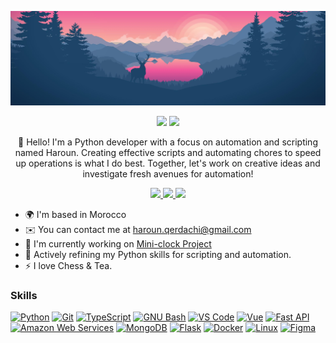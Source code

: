 
<p align="center">
<img src="https://github.com/HarounQerdachi/HarounQerdachi/blob/main/Pictures/bg.png" />
</p>

<p align="center">
 <img src="https://badges.pufler.dev/visits/HarounQerdachi/HarounQerdachi"/> 
 <!-- <img src="https://badges.pufler.dev/years/HarounQerdachi"/>-->
 <img src="https://badges.pufler.dev/repos/HarounQerdachi"/>
 <!-- <img src="https://badges.pufler.dev/commits/monthly/HarounQerdachi" />-->
</p>

 <p align="center">
  👋 Hello! I'm a Python developer with a focus on automation and scripting named Haroun. Creating effective scripts and automating chores to speed up operations is what I do best. Together, let's work on creative ideas and investigate fresh avenues for automation!
</p> 
<!-- <br/> -->

<p align="center">
  <!--<a href="https://www.kaggle.com/harounqer" target="_blank">
  <img src="https://img.shields.io/badge/Kaggle-fff?style=for-the-badge&logo=kaggle&logoColor=#24BFFF"/>
 </a> -->
 <a href="https://www.hackerrank.com/haroun_qerdachi" target="_blank">
  <img src="https://img.shields.io/badge/HackerRank-111621?style=for-the-badge&logo=hackerrank&logoColor=#32C766"/>
 </a>
 <a href="https://www.linkedin.com/in/haroun-qerdachi/" target="_blank">
  <img src="https://img.shields.io/badge/Linkedin-0077b5?style=for-the-badge&logo=linkedin&logoColor=white" />
 </a>
 <a href="https://leetcode.com/HarounQer/" target="_blank">
  <img src="https://img.shields.io/badge/Leetcode-EBA340?style=for-the-badge&logo=Leetcode&logoColor=white"/>
 </a> 
 <!--<a href="https://twitter.com/HarounQer" target="_blank">
  <img src="https://img.shields.io/badge/Twitter-1DA1F2?style=for-the-badge&logo=twitter&logoColor=white" />
 </a>-->
 
</p>

* 🌍  I'm based in Morocco
* ✉️  You can contact me at [haroun.qerdachi@gmail.com](mailto:haroun.qerdachi@gmail.com)
* 🚀  I'm currently working on [Mini-clock Project](http://github.com/HarounQerdachi/Mini-clock)
* 🧠  Actively refining my Python skills for scripting and automation.
* ⚡  I love Chess & Tea. 

### Skills

<p align="left">
<a href="https://www.python.org/" target="_blank" rel="noreferrer"><img src="https://raw.githubusercontent.com/danielcranney/readme-generator/main/public/icons/skills/python-colored.svg" width="36" height="36" alt="Python" /></a>
<a href="https://git-scm.com/" target="_blank" rel="noreferrer"><img src="https://raw.githubusercontent.com/danielcranney/readme-generator/main/public/icons/skills/git-colored.svg" width="36" height="36" alt="Git" /></a>
<a href="https://www.typescriptlang.org/" target="_blank" rel="noreferrer"><img src="https://raw.githubusercontent.com/danielcranney/readme-generator/main/public/icons/skills/typescript-colored.svg" width="36" height="36" alt="TypeScript" /></a>
<a href="https://www.gnu.org/software/bash/" target="_blank" rel="noreferrer"><img src="https://raw.githubusercontent.com/danielcranney/readme-generator/main/public/icons/skills/gnubash.svg" width="36" height="36" alt="GNU Bash" /></a>
<a href="https://code.visualstudio.com/" target="_blank" rel="noreferrer"><img src="https://raw.githubusercontent.com/danielcranney/readme-generator/main/public/icons/skills/visualstudiocode.svg" width="36" height="36" alt="VS Code" /></a>
<a href="https://vuejs.org/" target="_blank" rel="noreferrer"><img src="https://raw.githubusercontent.com/danielcranney/readme-generator/main/public/icons/skills/vuejs-colored.svg" width="36" height="36" alt="Vue" /></a>
<a href="https://fastapi.tiangolo.com/" target="_blank" rel="noreferrer"><img src="https://raw.githubusercontent.com/danielcranney/readme-generator/main/public/icons/skills/fastapi-colored.svg" width="36" height="36" alt="Fast API" /></a>
<a href="https://aws.amazon.com" target="_blank" rel="noreferrer"><img src="https://raw.githubusercontent.com/danielcranney/readme-generator/main/public/icons/skills/aws-colored.svg" width="36" height="36" alt="Amazon Web Services" /></a>
<a href="https://www.mongodb.com/" target="_blank" rel="noreferrer"><img src="https://raw.githubusercontent.com/danielcranney/readme-generator/main/public/icons/skills/mongodb-colored.svg" width="36" height="36" alt="MongoDB" /></a>
<a href="https://flask.palletsprojects.com/en/2.0.x/" target="_blank" rel="noreferrer"><img src="https://raw.githubusercontent.com/danielcranney/readme-generator/main/public/icons/skills/flask-colored-dark.svg" width="36" height="36" alt="Flask" /></a>
<a href="https://www.docker.com/" target="_blank" rel="noreferrer"><img src="https://raw.githubusercontent.com/danielcranney/readme-generator/main/public/icons/skills/docker-colored.svg" width="36" height="36" alt="Docker" /></a>
<a href="https://www.linux.org" target="_blank" rel="noreferrer"><img src="https://raw.githubusercontent.com/danielcranney/readme-generator/main/public/icons/skills/linux-colored.svg" width="36" height="36" alt="Linux" /></a>
<a href="https://www.figma.com/" target="_blank" rel="noreferrer"><img src="https://raw.githubusercontent.com/danielcranney/readme-generator/main/public/icons/skills/figma-colored.svg" width="36" height="36" alt="Figma" /></a>
</p>
